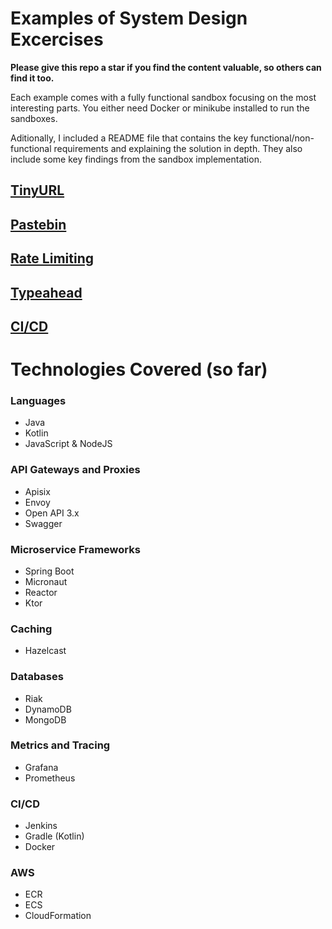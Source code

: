 # Examples of System Design Excercises

**Please give this repo a star if you find the content valuable, so others can find it too.**

Each example comes with a fully functional sandbox focusing on the most interesting parts. You either need Docker or minikube installed to run the sandboxes. 

Aditionally, I included a README file that contains the key functional/non-functional requirements and explaining the solution in depth. They also include some key findings from the sandbox implementation. 

## [TinyURL](tinyurl)
## [Pastebin](pastebin)
## [Rate Limiting](rate-limiting)
## [Typeahead](typeahead)
## [CI/CD](cicd)

# Technologies Covered (so far)

### Languages
- Java
- Kotlin
- JavaScript & NodeJS

### API Gateways and Proxies
- Apisix
- Envoy
- Open API 3.x
- Swagger

### Microservice Frameworks
- Spring Boot
- Micronaut
- Reactor
- Ktor

### Caching
- Hazelcast

### Databases
- Riak
- DynamoDB
- MongoDB

### Metrics and Tracing
- Grafana
- Prometheus

### CI/CD
- Jenkins
- Gradle (Kotlin)
- Docker
  
### AWS
- ECR
- ECS
- CloudFormation
